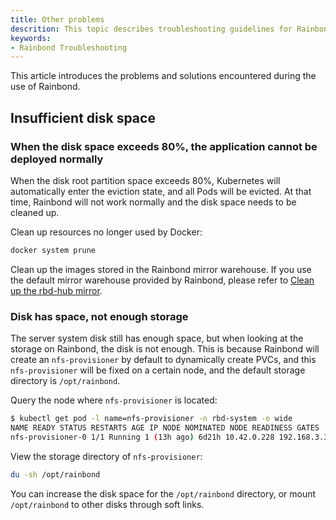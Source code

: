 ```yaml
---
title: Other problems
descrition: This topic describes troubleshooting guidelines for Rainbond faults
keywords:
- Rainbond Troubleshooting
---
```


This article introduces the problems and solutions encountered during the use of Rainbond.

## Insufficient disk space

### When the disk space exceeds 80%, the application cannot be deployed normally

When the disk root partition space exceeds 80%, Kubernetes will automatically enter the eviction state, and all Pods will be evicted. At that time, Rainbond will not work normally and the disk space needs to be cleaned up.

Clean up resources no longer used by Docker:

```bash
docker system prune
```

Clean up the images stored in the Rainbond mirror warehouse. If you use the default mirror warehouse provided by Rainbond, please refer to [Clean up the rbd-hub mirror](https://t.goodrain.com/d/21-rbd-hub).

### Disk has space, not enough storage

The server system disk still has enough space, but when looking at the storage on Rainbond, the disk is not enough. This is because Rainbond will create an `nfs-provisioner` by default to dynamically create PVCs, and this `nfs-provisioner` will be fixed on a certain node, and the default storage directory is `/opt/rainbond`.

Query the node where `nfs-provisioner` is located:

```bash
$ kubectl get pod -l name=nfs-provisioner -n rbd-system -o wide
NAME READY STATUS RESTARTS AGE IP NODE NOMINATED NODE READINESS GATES
nfs-provisioner-0 1/1 Running 1 (13h ago) 6d21h 10.42.0.228 192.168.3.33 <none> <none>
```

View the storage directory of `nfs-provisioner`:

```bash
du -sh /opt/rainbond
```

You can increase the disk space for the `/opt/rainbond` directory, or mount `/opt/rainbond` to other disks through soft links.